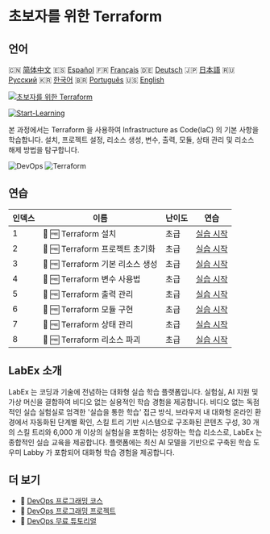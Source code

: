 # 초보자를 위한 Terraform

## 언어

🇨🇳 [简体中文](README_zh.md) 🇪🇸 [Español](README_es.md) 🇫🇷 [Français](README_fr.md) 🇩🇪 [Deutsch](README_de.md) 🇯🇵 [日本語](README_ja.md) 🇷🇺 [Русский](README_ru.md) 🇰🇷 [한국어](README_ko.md) 🇧🇷 [Português](README_pt.md) 🇺🇸 [English](README.md) 

[![초보자를 위한 Terraform](https://cover-creator.labex.io/terraform-for-beginners.png?lang=ko)](https://labex.io/ko/courses/terraform-for-beginners)

[![Start-Learning](https://img.shields.io/badge/Start-Learning-whitesmoke?style=for-the-badge)](https://labex.io/ko/courses/terraform-for-beginners)

본 과정에서는 Terraform 을 사용하여 Infrastructure as Code(IaC) 의 기본 사항을 학습합니다. 설치, 프로젝트 설정, 리소스 생성, 변수, 출력, 모듈, 상태 관리 및 리소스 해제 방법을 탐구합니다.

![DevOps](https://img.shields.io/badge/DevOps-whitesmoke?style=for-the-badge&logo=devops)
![Terraform](https://img.shields.io/badge/Terraform-whitesmoke?style=for-the-badge&logo=terraform)


## 연습

|   인덱스 | 이름                             | 난이도   | 연습                                                                                                                 |
|----------|----------------------------------|----------|----------------------------------------------------------------------------------------------------------------------|
|        1 | 📖 🆓 Terraform 설치             | 초급     | <a target='_blank' href='https://labex.io/ko/tutorials/linux-terraform-installation-632659'>실습 시작</a>            |
|        2 | 📖 🆓 Terraform 프로젝트 초기화  | 초급     | <a target='_blank' href='https://labex.io/ko/tutorials/linux-terraform-project-initialization-632662'>실습 시작</a>  |
|        3 | 📖 🆓 Terraform 기본 리소스 생성 | 초급     | <a target='_blank' href='https://labex.io/ko/tutorials/linux-terraform-basic-resource-creation-632658'>실습 시작</a> |
|        4 | 📖 🆓 Terraform 변수 사용법      | 초급     | <a target='_blank' href='https://labex.io/ko/tutorials/linux-terraform-variables-usage-632665'>실습 시작</a>         |
|        5 | 📖 🆓 Terraform 출력 관리        | 초급     | <a target='_blank' href='https://labex.io/ko/tutorials/linux-terraform-outputs-management-632661'>실습 시작</a>      |
|        6 | 📖 🆓 Terraform 모듈 구현        | 초급     | <a target='_blank' href='https://labex.io/ko/tutorials/linux-terraform-modules-implementation-632660'>실습 시작</a>  |
|        7 | 📖 🆓 Terraform 상태 관리        | 초급     | <a target='_blank' href='https://labex.io/ko/tutorials/linux-terraform-state-management-632664'>실습 시작</a>        |
|        8 | 📖 🆓 Terraform 리소스 파괴      | 초급     | <a target='_blank' href='https://labex.io/ko/tutorials/linux-terraform-resource-destruction-632663'>실습 시작</a>    |

## LabEx 소개

LabEx 는 코딩과 기술에 전념하는 대화형 실습 학습 플랫폼입니다. 실험실, AI 지원 및 가상 머신을 결합하여 비디오 없는 실용적인 학습 경험을 제공합니다. 비디오 없는 독점적인 실습 실험실로 엄격한 '실습을 통한 학습' 접근 방식, 브라우저 내 대화형 온라인 환경에서 자동화된 단계별 확인, 스킬 트리 기반 시스템으로 구조화된 콘텐츠 구성, 30 개의 스킬 트리와 6,000 개 이상의 실험실을 포함하는 성장하는 학습 리소스로, LabEx 는 종합적인 실습 교육을 제공합니다. 플랫폼에는 최신 AI 모델을 기반으로 구축된 학습 도우미 Labby 가 포함되어 대화형 학습 경험을 제공합니다.

## 더 보기

- 🔗 [DevOps 프로그래밍 코스](https://github.com/labex-labs/awesome-programming-courses)
- 🔗 [DevOps 프로그래밍 프로젝트](https://github.com/labex-labs/awesome-programming-projects)
- 🔗 [DevOps 무료 튜토리얼](https://github.com/labex-labs/devops-free-tutorials)

